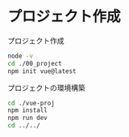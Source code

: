 # プロジェクト作成

プロジェクト作成

```sh
node -v
cd ./00_project
npm init vue@latest
```

プロジェクトの環境構築

```sh
cd ./vue-proj
npm install
npm run dev
cd ../../
```
